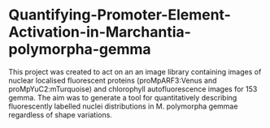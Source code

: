 # Quantifying-Promoter-Element-Activation-in-Marchantia-polymorpha-gemma
This project was created to act on an an image library containing images of nuclear localised fluorescent proteins (proMpARF3:Venus and
proMpYuC2:mTurquoise) and chlorophyll autofluorescence images for 153 gemma. The aim was to generate a tool for quantitatively describing fluorescently labelled nuclei distributions in M. polymorpha gemmae regardless of shape variations.
